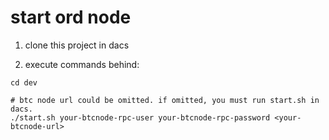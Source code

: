 
# start ord node

1. clone this project in dacs

2. execute commands behind:
```shell
cd dev

# btc node url could be omitted. if omitted, you must run start.sh in dacs.
./start.sh your-btcnode-rpc-user your-btcnode-rpc-password <your-btcnode-url>
```
